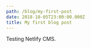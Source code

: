 ```yaml
---
path: /blog/my-first-post
date: 2018-10-05T23:00:00.000Z
title: My first blog post
---
```

Testing Netlify CMS.
